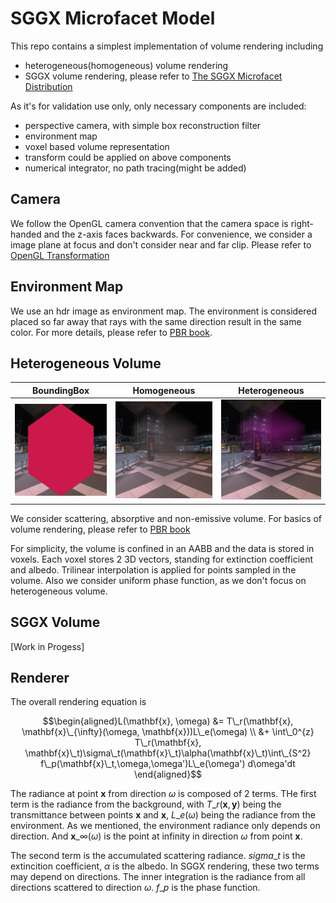 # SGGX Microfacet Model 

This repo contains a simplest implementation of volume rendering including
- heterogeneous(homogeneous) volume rendering
- SGGX volume rendering, please refer to [The SGGX Microfacet Distribution](https://research.nvidia.com/publication/2015-08\_sggx-microflake-distribution)

As it's for validation use only, only necessary components are included:
- perspective camera, with simple box reconstruction filter
- environment map
- voxel based volume representation
- transform could be applied on above components
- numerical integrator, no path tracing(might be added)

## Camera
We follow the OpenGL camera convention that the camera space is right-handed and the z-axis faces backwards. For convenience, we consider a image plane at focus and don't consider near and far clip. Please refer to [OpenGL Transformation](http://www.songho.ca/opengl/gl\_projectionmatrix.html)

## Environment Map
We use an hdr image as environment map. The environment is considered placed so far away that rays with the same direction result in the same color. For more details, please refer to [PBR book](https://www.pbr-book.org/3ed-2018/Light\_Sources/Infinite\_Area\_Lights). 

## Heterogeneous Volume
| BoundingBox  | Homogeneous | Heterogeneous |
|-------|-------|------|
| ![](/output/aabb.png)  | ![](/output/homogeneous.png)   | ![](/output/heterogeneous.png)  |

We consider scattering, absorptive and non-emissive volume. For basics of volume rendering, please refer to [PBR book](https://www.pbr-book.org/3ed-2018/Volume\_Scattering/Volume\_Scattering\_Processes)

For simplicity, the volume is confined in an AABB and the data is stored in voxels. Each voxel stores 2 3D vectors, standing for extinction coefficient and albedo. Trilinear interpolation is applied for points sampled in the volume. Also we consider uniform phase function, as we don't focus on heterogeneous volume.

## SGGX Volume
[Work in Progess]

## Renderer
The overall rendering equation is 

$$\begin{aligned}L(\mathbf{x}, \omega) &= T\_r(\mathbf{x}, \mathbf{x}\_{\infty}(\omega, \mathbf{x}))L\_e(\omega) \\ &+ \int\_0^{z} T\_r(\mathbf{x}, \mathbf{x}\_t)\sigma\_t(\mathbf{x}\_t)\alpha(\mathbf{x}\_t)\int\_{S^2} f\_p(\mathbf{x}\_t,\omega,\omega')L\_e(\omega') d\omega'dt
\end{aligned}$$

The radiance at point $\mathbf{x}$ from direction $\omega$ is composed of 2 terms. THe first term is the radiance from the background, with $T\_r(\mathbf{x},\mathbf{y})$ being the transmittance between points $\mathbf{x}$ and $\mathbf{x}$, $L\_e(\omega)$ being the radiance from the environment. As we mentioned, the environment radiance only depends on direction. And $\mathbf{x}\_\infty(\omega)$ is the point at infinity in direction $\omega$ from point $\mathbf{x}$.

The second term is the accumulated scattering radiance. $sigma\_t$ is the extincition coefficient, $\alpha$ is the albedo. In SGGX rendering, these two terms may depend on directions. The inner integration is the radiance from all directions scattered to direction $\omega$. $f\_p$ is the phase function.

